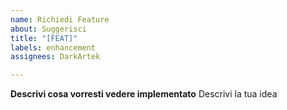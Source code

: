 ```yaml
---
name: Richiedi Feature
about: Suggerisci
title: "[FEAT]"
labels: enhancement
assignees: DarkArtek

---
```


**Descrivi cosa vorresti vedere implementato**
Descrivi la tua idea
